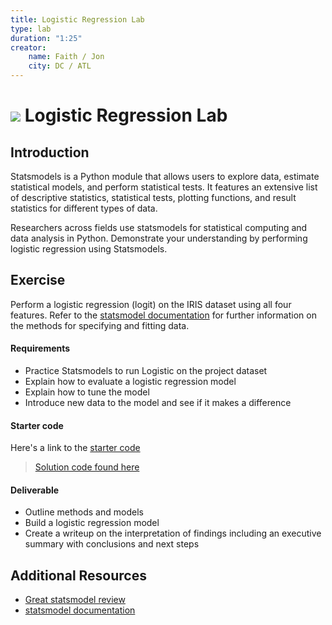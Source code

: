 ```yaml
---
title: Logistic Regression Lab
type: lab
duration: "1:25"
creator:
    name: Faith / Jon
    city: DC / ATL
---
```


# ![](https://ga-dash.s3.amazonaws.com/production/assets/logo-9f88ae6c9c3871690e33280fcf557f33.png) Logistic Regression Lab

## Introduction

Statsmodels is a Python module that allows users to explore data, estimate statistical models, and perform statistical tests. It features an extensive list of descriptive statistics, statistical tests, plotting functions, and result statistics for different types of data.

Researchers across fields use statsmodels for statistical computing and data analysis in Python. Demonstrate your understanding by performing logistic regression using Statsmodels.

## Exercise

Perform a logistic regression (logit) on the IRIS dataset using all four features. Refer to the [statsmodel documentation](http://statsmodels.sourceforge.net/stable/index.html) for further information on the methods for specifying and fitting data.

#### Requirements

- Practice Statsmodels to run Logistic on the project dataset
- Explain how to evaluate a logistic regression model
- Explain how to tune the model
- Introduce new data to the model and see if it makes a difference

#### Starter code

Here's a link to the [starter code](./code/starter-code/week4-2.2-starter.ipynb)


> [Solution code found here](./code/solution-code/week4-2.2-solution.ipynb)

#### Deliverable

- Outline methods and models
- Build a logistic regression model
- Create a writeup on the interpretation of findings including an executive summary with conclusions and next steps

## Additional Resources
- [Great statsmodel review](http://blog.yhat.com/posts/logistic-regression-and-python.html)
- [statsmodel documentation](http://statsmodels.sourceforge.net/stable/index.html)
